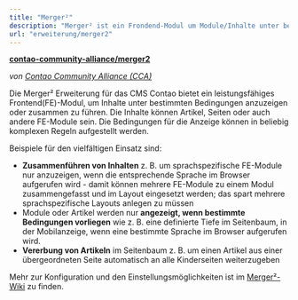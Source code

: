 ```yaml
---
title: "Merger²"
description: "Merger² ist ein Frondend-Modul um Module/Inhalte unter bestimmten Bedingungen anzuzeigen."
url: "erweiterung/merger2"
---
```


**[contao-community-alliance/merger2](https://packagist.org/packages/contao-community-alliance/merger2)**

_von [Contao Community Alliance (CCA)](https://c-c-a.org/)_



Die Merger² Erweiterung für das CMS Contao bietet ein leistungsfähiges Frontend(FE)-Modul, um Inhalte unter bestimmten
Bedingungen anzuzeigen oder zusammen zu führen. Die Inhalte können Artikel, Seiten oder auch andere FE-Module sein. Die
Bedingungen für die Anzeige können in beliebig komplexen Regeln aufgestellt werden.

Beispiele für den vielfältigen Einsatz sind:

* **Zusammenführen von Inhalten** z. B. um sprachspezifische FE-Module nur anzuzeigen, wenn die entsprechende Sprache
  im Browser aufgerufen wird - damit können mehrere FE-Module zu einem Modul zusammengefasst und im Layout eingesetzt
  werden; das spart mehrere sprachspezifische Layouts anlegen zu müssen
* Module oder Artikel werden nur **angezeigt, wenn bestimmte Bedingungen vorliegen** wie z. B. eine definierte Tiefe im
  Seitenbaum, in der Mobilanzeige, wenn eine bestimmte Sprache im Browser aufgerufen wird.
* **Vererbung von Artikeln** im Seitenbaum z. B. um einen Artikel aus einer übergeordneten Seite automatisch an alle
  Kinderseiten weiterzugeben

Mehr zur Konfiguration und den Einstellungsmöglichkeiten ist im
[Merger²-Wiki](https://github.com/contao-community-alliance/merger2/wiki) zu finden.




